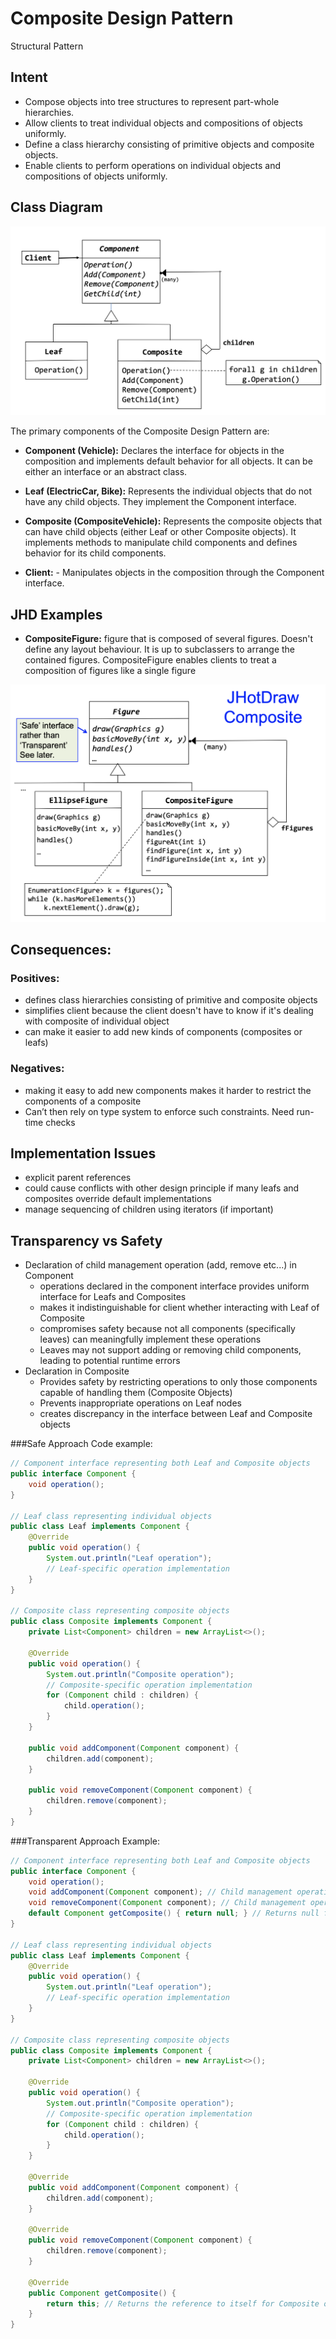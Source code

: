 # Composite Design Pattern

Structural Pattern

## Intent

- Compose objects into tree structures to represent part-whole hierarchies.
- Allow clients to treat individual objects and compositions of objects uniformly.
- Define a class hierarchy consisting of primitive objects and composite objects.
- Enable clients to perform operations on individual objects and compositions of objects uniformly.

## Class Diagram
![composite class diagram](../../resources/composite_cd.png)

The primary components of the Composite Design Pattern are:

- **Component (Vehicle):** Declares the interface for objects in the composition and implements default behavior for all objects. It can be either an interface or an abstract class.

- **Leaf (ElectricCar, Bike):** Represents the individual objects that do not have any child objects. They implement the Component interface.

- **Composite (CompositeVehicle):** Represents the composite objects that can have child objects (either Leaf or other Composite objects). It implements methods to manipulate child components and defines behavior for its child components.

- **Client:** - Manipulates objects in the composition through the Component interface.

## JHD Examples
- **CompositeFigure:** figure that is composed of several figures. Doesn't define any layout behaviour.  It is up to subclassers to arrange the contained figures. CompositeFigure enables clients to treat a composition of figures like a single figure

![JHD Composite Diagram](../../resources/JHD_composite.png)

## Consequences:
### Positives:
- defines class hierarchies consisting of primitive and composite objects
- simplifies client because the client doesn't have to know if it's dealing with composite of individual object
- can make it easier to add new kinds of components (composites or leafs)
### Negatives:
- making it easy to add new components makes it harder to restrict the components of a composite
- Can’t then rely on type system to enforce such constraints. Need run-time checks

## Implementation Issues
- explicit parent references 
- could cause conflicts with other design principle if many leafs and composites override default implementations
- manage sequencing of children using iterators (if important)

## Transparency vs Safety
  - Declaration of child management operation (add, remove etc...) in Component
    - operations declared in the component interface provides uniform interface for Leafs and Composites
    - makes it indistinguishable for client whether interacting with Leaf of Composite
    - compromises safety because not all components (specifically leaves) can meaningfully implement these operations 
    - Leaves may not support adding or removing child components, leading to potential runtime errors
  - Declaration in Composite
    - Provides safety by restricting operations to only those components capable of handling them (Composite Objects)
    - Prevents inappropriate operations on Leaf nodes
    - creates discrepancy in the interface between Leaf and Composite objects 

###Safe Approach Code example:

```java
// Component interface representing both Leaf and Composite objects
public interface Component {
    void operation();
}

// Leaf class representing individual objects
public class Leaf implements Component {
    @Override
    public void operation() {
        System.out.println("Leaf operation");
        // Leaf-specific operation implementation
    }
}

// Composite class representing composite objects
public class Composite implements Component {
    private List<Component> children = new ArrayList<>();

    @Override
    public void operation() {
        System.out.println("Composite operation");
        // Composite-specific operation implementation
        for (Component child : children) {
            child.operation();
        }
    }

    public void addComponent(Component component) {
        children.add(component);
    }

    public void removeComponent(Component component) {
        children.remove(component);
    }
}

```

###Transparent Approach Example:
```java
// Component interface representing both Leaf and Composite objects
public interface Component {
    void operation();
    void addComponent(Component component); // Child management operation
    void removeComponent(Component component); // Child management operation
    default Component getComposite() { return null; } // Returns null for Leaf
}

// Leaf class representing individual objects
public class Leaf implements Component {
    @Override
    public void operation() {
        System.out.println("Leaf operation");
        // Leaf-specific operation implementation
    }
}

// Composite class representing composite objects
public class Composite implements Component {
    private List<Component> children = new ArrayList<>();

    @Override
    public void operation() {
        System.out.println("Composite operation");
        // Composite-specific operation implementation
        for (Component child : children) {
            child.operation();
        }
    }

    @Override
    public void addComponent(Component component) {
        children.add(component);
    }

    @Override
    public void removeComponent(Component component) {
        children.remove(component);
    }

    @Override
    public Component getComposite() {
        return this; // Returns the reference to itself for Composite objects
    }
}

```